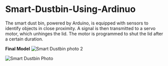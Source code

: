# Smart-Dustbin-Using-Ardinuo
The smart dust bin, powered by Arduino, is equipped with sensors to identify objects in close proximity. 
A signal is then transmitted to a servo motor, which unhinges the lid. The motor is programmed to shut the lid after a certain duration.

**Final Model**
![Smart Dustbin photo 2](https://github.com/Sakshi-2707/Smart-Dustbin-Using-Ardinuo/assets/127045654/cb4d80d8-88dd-4d95-b5a0-e4ef843836f7)

![Smart Dustbin Photo](https://github.com/Sakshi-2707/Smart-Dustbin-Using-Ardinuo/assets/127045654/3773d78c-6af6-4794-8e7b-121b64a85b1b)
